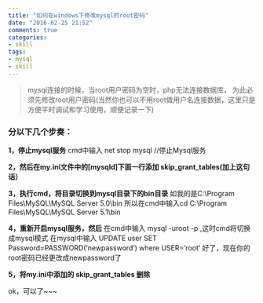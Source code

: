 ```yaml
---
title: "如何在windows下修改mysql的root密码"
date: "2016-02-25 21:52"
comments: true
categories:
- skill
tags:
- mysql
- skill
---
```


>mysql连接的时候，当root用户密码为空时，php无法连接数据库，
>为此必须先修改root用户密码(当然你也可以不用root做用户名连接数据，这里只是方便平时调试和学习使用，顺便记录一下)
<!-- more -->

### 分以下几个步奏：
**1，停止mysql服务**
cmd中输入  net stop mysql   //停止Mysql服务

**2，然后在my.ini文件中的[mysqld]下面一行添加 skip_grant_tables(加上这句话）**

**3，执行cmd，将目录切换到mysql目录下的bin目录**
如我的是C:\Program Files\MySQL\MySQL Server 5.0\bin
所以在cmd中输入cd C:\Program Files\MySQL\MySQL Server 5.1\bin

**4，重新开启mysql服务，然后**
在cmd中输入 mysql -uroot -p ,这时cmd将切换成mysql模式
在mysql中输入
UPDATE user SET Password=PASSWORD(‘newpassword’) where USER=’root’
好了，现在你的root密码已经更改成newpassword了

**5，将my.ini中添加的 skip_grant_tables 删除**

ok，可以了~~~